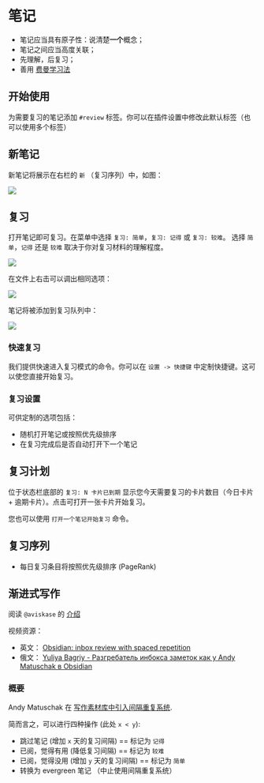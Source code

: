 # 笔记

-   笔记应当具有原子性：说清楚**一个**概念；
-   笔记之间应当高度关联；
-   先理解，后复习；
-   善用 [费曼学习法](https://fs.blog/2021/02/feynman-learning-technique/)

## 开始使用

为需要复习的笔记添加 `#review` 标签。你可以在插件设置中修改此默认标签（也可以使用多个标签）

## 新笔记

新笔记将展示在右栏的 `新` （复习序列）中，如图：

<img src="https://raw.githubusercontent.com/st3v3nmw/obsidian-spaced-repetition/master/assets/new_notes.png" />

## 复习

打开笔记即可复习。在菜单中选择 `复习: 简单`，`复习: 记得` 或 `复习: 较难`。 选择 `简单`，`记得` 还是 `较难` 取决于你对复习材料的理解程度。

<img src="https://raw.githubusercontent.com/st3v3nmw/obsidian-spaced-repetition/master/assets/more_options.png" />

在文件上右击可以调出相同选项：

<img src="https://raw.githubusercontent.com/st3v3nmw/obsidian-spaced-repetition/master/assets/file_context_menu.png" />

笔记将被添加到复习队列中：

<img src="https://raw.githubusercontent.com/st3v3nmw/obsidian-spaced-repetition/master/assets/scheduled.png" />

### 快速复习

我们提供快速进入复习模式的命令。你可以在 `设置 -> 快捷键` 中定制快捷键。这可以使您直接开始复习。

### 复习设置

可供定制的选项包括：

-   随机打开笔记或按照优先级排序
-   在复习完成后是否自动打开下一个笔记

## 复习计划

位于状态栏底部的 `复习: N 卡片已到期` 显示您今天需要复习的卡片数目（今日卡片 + 逾期卡片）。点击可打开一张卡片开始复习。

您也可以使用 `打开一个笔记开始复习` 命令。

## 复习序列

-   每日复习条目将按照优先级排序 (PageRank)

## 渐进式写作

阅读 `@aviskase` 的 [介绍](https://github.com/st3v3nmw/obsidian-spaced-repetition/issues/15)

视频资源：

-   英文： [Obsidian: inbox review with spaced repetition](https://youtu.be/zG5r7QIY_TM)
-   俄文： [Yuliya Bagriy - Разгребатель инбокса заметок как у Andy Matuschak в Obsidian](https://www.youtube.com/watch?v=CF6SSHB74cs)

### 概要

Andy Matuschak 在 [写作素材库中引入间隔重复系统](https://notes.andymatuschak.org/z7iCjRziX6V6unNWL81yc2dJicpRw2Cpp9MfQ).

简而言之，可以进行四种操作 (此处 `x < y`):

-   跳过笔记 (增加 `x` 天的复习间隔) == 标记为 `记得`
-   已阅，觉得有用 (降低复习间隔) == 标记为 `较难`
-   已阅，觉得没用 (增加 `y` 天的复习间隔) == 标记为 `简单`
-   转换为 evergreen 笔记 （中止使用间隔重复系统）
